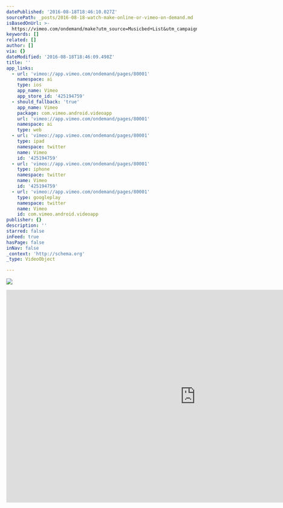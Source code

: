 ```yaml
---
datePublished: '2016-08-18T18:46:10.027Z'
sourcePath: _posts/2016-08-18-watch-make-online-or-vimeo-on-demand.md
isBasedOnUrl: >-
  https://vimeo.com/ondemand/make?utm_source=Musicbed+List&utm_campaign=4b70b025ed-Mailchimp-MAKE-Weekend-Plans-July-22&utm_medium=email&utm_term=0_345aad153d-4b70b025ed-300152321
keywords: []
related: []
author: []
via: {}
dateModified: '2016-08-18T18:46:09.498Z'
title: ''
app_links:
  - url: 'vimeo://app.vimeo.com/ondemand/pages/80001'
    namespace: ai
    type: ios
    app_name: Vimeo
    app_store_id: '425194759'
  - should_fallback: 'true'
    app_name: Vimeo
    package: com.vimeo.android.videoapp
    url: 'vimeo://app.vimeo.com/ondemand/pages/80001'
    namespace: ai
    type: web
  - url: 'vimeo://app.vimeo.com/ondemand/pages/80001'
    type: ipad
    namespace: twitter
    name: Vimeo
    id: '425194759'
  - url: 'vimeo://app.vimeo.com/ondemand/pages/80001'
    type: iphone
    namespace: twitter
    name: Vimeo
    id: '425194759'
  - url: 'vimeo://app.vimeo.com/ondemand/pages/80001'
    type: googleplay
    namespace: twitter
    name: Vimeo
    id: com.vimeo.android.videoapp
publisher: {}
description: ''
starred: false
inFeed: true
hasPage: false
inNav: false
_context: 'http://schema.org'
_type: VideoObject

---
```

![](https://the-grid-user-content.s3-us-west-2.amazonaws.com/9afa2941-0201-49bf-a295-95b95caf74bb.jpg)

<iframe src="https://cdn.embedly.com/widgets/media.html?src=https%3A%2F%2Fplayer.vimeo.com%2Fvideo%2F173487055&amp;src_secure=1&amp;url=https%3A%2F%2Fvimeo.com%2Fondemand%2Fmake&amp;image=https%3A%2F%2Fi.vimeocdn.com%2Fvideo%2F579831780_1280x720.jpg&amp;key=b7d04c9b404c499eba89ee7072e1c4f7&amp;type=text%2Fhtml&amp;schema=vimeo" width="1000" height="563" scrolling="no" frameborder="0" allowfullscreen="" style=""></iframe>
